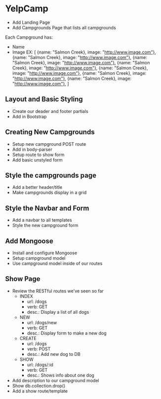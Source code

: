 # YelpCamp

* Add Landing Page
* Add Campgrounds Page that lists all campgrounds

Each Campground has:
* Name
* Image
    EX:
        [
            {name: "Salmon Creek}, image: "http://www.image.com"},
            {name: "Salmon Creek}, image: "http://www.image.com"},
            {name: "Salmon Creek}, image: "http://www.image.com"},
            {name: "Salmon Creek}, image: "http://www.image.com"},
            {name: "Salmon Creek}, image: "http://www.image.com"},
            {name: "Salmon Creek}, image: "http://www.image.com"},
            {name: "Salmon Creek}, image: "http://www.image.com"},
        ]

## Layout and Basic Styling
* Create our deader and footer partials
* Add in Bootstrap

## Creating New Campgrounds
* Setup new campground POST route
* Add in body-parser
* Setup route to show form
* Add basic unstyled form

## Style the campgrounds page
* Add a better header/title
* Make campgrounds display in a grid

## Style the Navbar and Form
* Add a navbar to all templates
* Style the new campground form

## Add Mongoose
* Install and configure Mongoose
* Setup campground model
* Use campground model inside of our routes

## Show Page
* Review the RESTful routes we've seen so far
    - INDEX
        - url: /dogs
        - verb: GET
        - desc.: Display a list of all dogs
    - NEW
        - url: /dogs/new
        - verb: GET
        - desc.: Display form to make a new dog
    - CREATE
        - url: /dogs
        - verb: POST
        - desc.: Add new dog to DB
    - SHOW
        - url: /dogs/:id
        - verb: GET
        - desc.: Shows info about one dog
* Add description to our campground model
* Show db.collection.drop()
* Add a show route/template